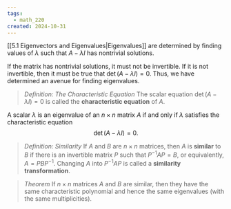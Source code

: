 ```yaml
---
tags:
  - math_220
created: 2024-10-31
---
```


[[5.1 Eigenvectors and Eigenvalues|Eigenvalues]] are determined by finding values of $\lambda$ such that $A - \lambda I$ has nontrivial solutions.

If the matrix has nontrivial solutions, it must not be invertible. If it is not invertible, then it must be true that $\det(A - \lambda I) = 0$. Thus, we have determined an avenue for finding eigenvalues.

> *Definition: The Characteristic Equation*
> The scalar equation $\det(A - \lambda I) = 0$ is called the **characteristic equation** of $A$.

A scalar $\lambda$ is an eigenvalue of an $n \times n$ matrix $A$ if and only if $\lambda$ satisfies the characteristic equation
$$ \det(A - \lambda I) = 0. $$

> *Definition: Similarity*
> If $A$ and $B$ are $n \times n$ matrices, then $A$ is **similar** to $B$ if there is an invertible matrix $P$ such that $P^{-1} AP = B$, or equivalently, $A = PBP^{-1}$. Changing $A$ into $P^{-1} AP$ is called a **similarity transformation**.

> *Theorem*
> If $n \times n$ matrices $A$ and $B$ are similar, then they have the same characteristic polynomial and hence the same eigenvalues (with the same multiplicities).